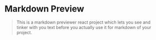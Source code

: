 # Markdown Preview

> This is a markdown previewer react project which lets you see and tinker with you text before you actually use it for markdown of your project.